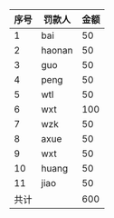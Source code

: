 |序号|罚款人|金额
|---- | ------ | --|
|1|bai| 50
|2|haonan|50
|3|guo|50
|4|peng|50
|5|wtl|50
|6|wxt|100
|7|wzk|50
|8|axue|50
|9|wxt|50
|10|huang|50
|11|jiao|50
|共计||600
